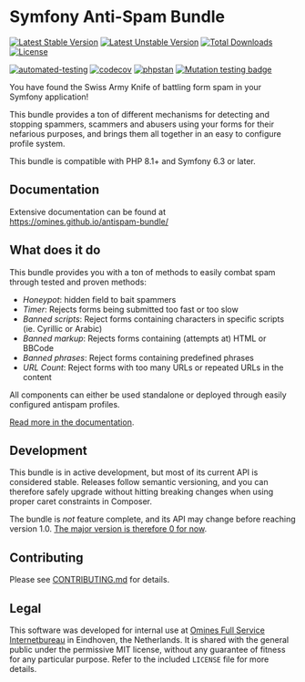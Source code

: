 # Symfony Anti-Spam Bundle

[![Latest Stable Version](https://poser.pugx.org/omines/antispam-bundle/version)](https://packagist.org/packages/omines/antispam-bundle)
[![Latest Unstable Version](https://poser.pugx.org/omines/antispam-bundle/v/unstable)](https://packagist.org/packages/omines/antispam-bundle)
[![Total Downloads](https://poser.pugx.org/omines/antispam-bundle/downloads)](https://packagist.org/packages/omines/antispam-bundle)
[![License](https://poser.pugx.org/omines/antispam-bundle/license)](https://packagist.org/packages/omines/antispam-bundle)

[![automated-testing](https://github.com/omines/antispam-bundle/actions/workflows/ci.yaml/badge.svg?branch=master&event=push)](https://github.com/omines/antispam-bundle/actions/workflows/ci.yaml)
[![codecov](https://codecov.io/gh/omines/antispam-bundle/graph/badge.svg?token=634ZQ8EQ7A)](https://codecov.io/gh/omines/antispam-bundle)
[![phpstan](https://img.shields.io/badge/PHPStan-max-brightgreen)](https://github.com/omines/antispam-bundle/blob/master/phpstan.neon)
[![Mutation testing badge](https://img.shields.io/endpoint?style=flat&url=https%3A%2F%2Fbadge-api.stryker-mutator.io%2Fgithub.com%2Fomines%2Fantispam-bundle%2Fmaster)](https://dashboard.stryker-mutator.io/reports/github.com/omines/antispam-bundle/master)

You have found the Swiss Army Knife of battling form spam in your Symfony application!

This bundle provides a ton of different mechanisms for detecting and stopping spammers, scammers and abusers
using your forms for their nefarious purposes, and brings them all together in an easy to configure profile system.

This bundle is compatible with PHP 8.1+ and Symfony 6.3 or later.

## Documentation

Extensive documentation can be found at https://omines.github.io/antispam-bundle/

## What does it do

This bundle provides you with a ton of methods to easily combat spam through tested and proven methods:

- *Honeypot*: hidden field to bait spammers
- *Timer*: Rejects forms being submitted too fast or too slow
- *Banned scripts*: Reject forms containing characters in specific scripts (ie. Cyrillic or Arabic)
- *Banned markup*: Rejects forms containing (attempts at) HTML or BBCode
- *Banned phrases*: Reject forms containing predefined phrases
- *URL Count*: Reject forms with too many URLs or repeated URLs in the content

All components can either be used standalone or deployed through easily configured antispam profiles.

[Read more in the documentation](https://omines.github.io/antispam-bundle/#features).

## Development

This bundle is in active development, but most of its current API is considered stable. Releases follow
semantic versioning, and you can therefore safely upgrade without hitting breaking changes when using
proper caret constraints in Composer.

The bundle is *not* feature complete, and its API may change before reaching version 1.0.
[The major version is therefore 0 for now](https://omines.github.io/antispam-bundle/#why-not-a-stable-version-number).

## Contributing

Please see [CONTRIBUTING.md](https://github.com/omines/antispam-bundle/blob/master/.github/CONTRIBUTING.md) for details.

## Legal

This software was developed for internal use at [Omines Full Service Internetbureau](https://www.omines.nl/)
in Eindhoven, the Netherlands. It is shared with the general public under the permissive MIT license, without
any guarantee of fitness for any particular purpose. Refer to the included `LICENSE` file for more details.
